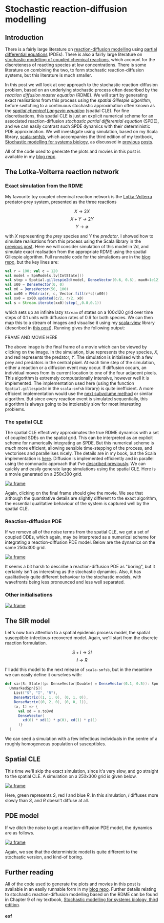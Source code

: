 # Stochastic reaction-diffusion modelling

## Introduction

There is a fairly large literature on [reaction-diffusion modelling](https://en.wikipedia.org/wiki/Reaction%E2%80%93diffusion_system) using [partial differential equations](https://en.wikipedia.org/wiki/Partial_differential_equation) (PDEs). There is also a fairly large literature on [stochastic modelling of coupled chemical reactions](https://en.wikipedia.org/wiki/Gillespie_algorithm), which account for the discreteness of reacting species at low concentrations. There is some literature on combining the two, to form stochastic reaction-diffusion systems, but this literature is much smaller.

In this post we will look at one approach to the stochastic reaction-diffusion problem, based on an underlying stochastic process often described by the *reaction diffusion master equation* (RDME). We will start by generating exact realisations from this process using the *spatial Gillespie algorithm*, before switching to a continuous stochastic approximation often known as the [*spatial chemical Langevin equation*](https://dx.doi.org/10.1186%2Fs12976-015-0001-6) (spatial CLE). For fine discretisations, this spatial CLE is just an explicit numerical scheme for an associated reaction-diffusion *stochastic partial differential equation* (SPDE), and we can easily contrast such SPDE dynamics with their deterministic PDE approximation. We will investigate using simulation, based on my Scala library, [scala-smfsb](https://github.com/darrenjw/scala-smfsb), which accompanies the third edition of my textbook, [Stochastic modelling for systems biology](https://github.com/darrenjw/smfsb), as discussed in [previous](https://darrenjw.wordpress.com/2018/12/19/stochastic-modelling-for-systems-biology-third-edition/) [posts](https://darrenjw.wordpress.com/2019/01/04/the-scala-smfsb-library/).

All of the code used to generate the plots and movies in this post is available in my [blog repo](https://github.com/darrenjw/blog/tree/master/reaction-diffusion).

## The Lotka-Volterra reaction network

### Exact simulation from the RDME

My favourite toy coupled chemical reaction network is the [Lotka-Volterra](https://en.wikipedia.org/wiki/Lotka%E2%80%93Volterra_equations) predator-prey system, presented as the three reactions

$$X \longrightarrow 2X$$
$$X + Y \longrightarrow 2Y$$
$$Y \longrightarrow \emptyset$$

with $X$ representing the *prey* species and $Y$ the *predator*. I showed how to simulate realisations from this process using the Scala library in the [previous post](https://darrenjw.wordpress.com/2019/01/04/the-scala-smfsb-library/). Here we will consider simulation of this model in 2d, and simulate exact realisation from the appropriate RDME using the spatial Gillespie algorithm. Full runnable code for the simulations are in the [blog repo](https://github.com/darrenjw/blog/tree/master/reaction-diffusion), but the key lines are:
```scala
val r = 100; val c = 120
val model = SpnModels.lv[IntState]()
val step = Spatial.gillespie2d(model, DenseVector(0.6, 0.6), maxH=1e12)
val x00 = DenseVector(0, 0)
val x0 = DenseVector(50, 100)
val xx00 = PMatrix(r, c, Vector.fill(r*c)(x00))
val xx0 = xx00.updated(c/2, r/2, x0)
val s = Stream.iterate(xx0)(step(_,0.0,0.1))
```
which sets up an infinite lazy `Stream` of states on a 100x120 grid over time steps of 0.1 units with diffusion rates of 0.6 for both species. We can then map this to a stream of images and visualise it using my [scala-view](https://github.com/darrenjw/scala-view) library (described in [this post](https://darrenjw.wordpress.com/2018/03/01/scala-view-animate-streams-of-images/)). Running gives the following output:

FRAME AND MOVIE HERE

The above image is the final frame of a movie which can be viewed by clicking on the image. In the simulation, blue represents the prey species, $X$, and red represents the predator, $Y$. The simulation is initialised with a few prey and predators in the central pixel. At each time step of the simulation, either a reaction or a diffusion event may occur. If diffusion occurs, an individual moves from its current location to one of the four adjacent pixels. This algorithm is extremely computationally intensive, however well it is implemented. The implementation used here (using the function `Spatial.gillespie2d` in the `scala-smfsb` library) is quite inefficient. A more efficient implementation would use the [next subvolume method](https://ieeexplore.ieee.org/abstract/document/1389215) or similar algorithm. But since every reaction event is simulated sequentially, this algorithm is always going to be intolerably slow for most interesting problems.

### The spatial CLE

The spatial CLE effectively approximates the true RDME dynamics with a set of coupled SDEs on the spatial grid. This can be interpreted as an explicit scheme for numerically integrating an SPDE. But this numerical scheme is *much* more efficient, allowing sensible time-stepping of the process, and vectorises and parallelises nicely. The details are in my book, but the Scala implementation is [here](https://github.com/darrenjw/scala-smfsb/blob/3251b804d447df35a38076a03dfb679e6e09af55/src/main/scala/smfsb/Spatial.scala#L285). Diffusion is implemented efficiently and in parallel using the comonadic approach that I've [described previously](https://darrenjw.wordpress.com/2018/01/22/comonads-for-scientific-and-statistical-computing-in-scala/). We can quickly and easily generate large simulations using the spatial CLE. Here is a movie generated on a 250x300 grid.

[![a frame](lv-cle.png)](lv-cle.mp4)

Again, clicking on the final frame should give the movie. We see that although the quantitative details are slightly different to the exact algorithm, the essential qualitative behaviour of the system is captured well by the spatial CLE.

### Reaction-diffusion PDE

If we remove all of the noise terms from the spatial CLE, we get a set of coupled ODEs, which again, may be interpreted as a numerical scheme for integrating a reaction-diffusion PDE model. Below are the dynamics on the same 250x300 grid.

[![a frame](lv-rre.png)](lv-rre.mp4)

It seems a bit harsh to describe a reaction-diffusion PDE as "boring", but it certainly isn't as interesting as the stochastic dynamics. Also, it has qualitatively quite different behaviour to the stochastic models, with wavefronts being less pronounced and less well separated.

### Other initialisations

[![a frame](lv-cle2.png)](lv-cle2.mp4)




## The SIR model

Let's now turn attention to a spatial epidemic process model, the spatial susceptible-infectious-recovered model. Again, we'll start from the discrete reaction formulation.

$$S + I \longrightarrow 2I$$
$$I \longrightarrow R$$

I'll add this model to the next release of `scala-smfsb`, but in the meantime we can easily define it ourselves with:
```scala
def sir[S: State](p: DenseVector[Double] = DenseVector(0.1, 0.5)): Spn[S] =
  UnmarkedSpn[S](
    List("S", "I", "R"),
    DenseMatrix((1, 1, 0), (0, 1, 0)),
    DenseMatrix((0, 2, 0), (0, 0, 1)),
    (x, t) => {
      val xd = x.toDvd
      DenseVector(
        xd(0) * xd(1) * p(0), xd(1) * p(1)
      )}
  )
```
We can seed a simulation with a few infectious individuals in the centre of a roughly homogeneous population of susceptibles.

## Spatial CLE

This time we'll skip the exact simulation, since it's very slow, and go straight to the spatial CLE. A simulation on a 250x300 grid is given below.

[![a frame](sir-cle.png)](sir-cle.mp4)

Here, green represents $S$, red $I$ and blue $R$. In this simulation, $I$ diffuses more slowly than $S$, and $R$ doesn't diffuse at all.

## PDE model

If we ditch the noise to get a reaction-diffusion PDE model, the dynamics are as follows.

[![a frame](sir-rre.png)](sir-rre.mp4)

Again, we see that the deterministic model is quite different to the stochastic version, and kind-of boring.

## Further reading

All of the code used to generate the plots and movies in this post is available in an easily runnable form in my [blog repo](https://github.com/darrenjw/blog/tree/master/reaction-diffusion). Further details relating to stochastic reaction-diffusion modelling based on the RDME can be found in Chapter 9 of my textbook, [Stochastic modelling for systems biology, third edition](https://github.com/darrenjw/smfsb).


#### eof

